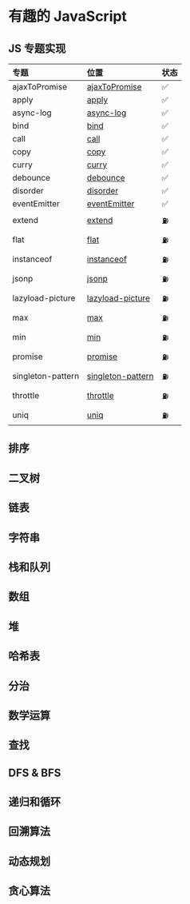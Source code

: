 # 有趣的 JavaScript

## JS 专题实现

| 专题              | 位置                                                   | 状态 |
| :---------------- | :----------------------------------------------------- | :--- |
| ajaxToPromise     | [ajaxToPromise](./javascript/ajaxToPromise.js)         | ✅   |
| apply             | [apply](./javascript/apply.js)                         | ✅   |
| async-log         | [async-log](./javascript/async-log.js)                 | ✅   |
| bind              | [bind](./javascript/bind.js)                           | ✅   |
| call              | [call](./javascript/call.js)                           | ✅   |
| copy              | [copy](./javascript/copy.js)                           | ✅   |
| curry             | [curry](./javascript/curry.js)                         | ✅   |
| debounce          | [debounce](./javascript/debounce.js)                   | ✅   |
| disorder          | [disorder](./javascript/disorder.js)                   | ✅   |
| eventEmitter      | [eventEmitter](./javascript/eventEmitter.js)           | ✅  |
| extend            | [extend](./javascript/extend.js)                       | ⛽️  |
| flat              | [flat](./javascript/flat.js)                           | ⛽️  |
| instanceof        | [instanceof](./javascript/instanceof.js)               | ⛽️  |
| jsonp             | [jsonp](./javascript/jsonp.js)                         | ⛽️  |
| lazyload-picture  | [lazyload-picture](./javascript/lazyload-picture.js)   | ⛽️  |
| max               | [max](./javascript/max.js)                             | ⛽️  |
| min               | [min](./javascript/min.js)                             | ⛽️  |
| promise           | [promise](./javascript/promise.js)                     | ⛽️  |
| singleton-pattern | [singleton-pattern](./javascript/singleton-pattern.js) | ⛽️  |
| throttle          | [throttle](./javascript/throttle.js)                   | ⛽️  |
| uniq              | [uniq](./javascript/uniq.js)                           | ⛽️  |

## 排序

## 二叉树

## 链表

## 字符串

## 栈和队列

## 数组

## 堆

## 哈希表

## 分治

## 数学运算

## 查找

## DFS & BFS

## 递归和循环

## 回溯算法

## 动态规划

## 贪心算法
